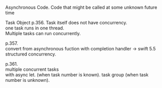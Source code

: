 Asynchronous Code. 
Code that might be called at some unknown future time  

Task Object p.356. 
Task itself does not have concurrency.  
one task runs in one thread.  
Multiple tasks can run concurrently.  

p.357.   
convert from asynchronous fuction with completion handler -> swift 5.5 structured concurrency.   

p.361.  
multiple concurrent tasks   
with async let. (when task number is known). 
task group (when task number is unknown). 

